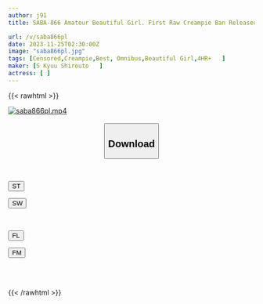 ```yaml
---
author: j91
title: SABA-866 Amateur Beautiful Girl. First Raw Creampie Ban Released BEST. ``It's Hot Inside And It Feels So Good ~ I'm Cumming ~ I'm Cumming ~'' Great Climax Covered In Sweat, Great Screaming Sex. 20 Carefully Selected Beautiful Girls Show Off Their Intense Orgasms With Zero-distance Ejaculation That Hits Directly At The Cervix!

url: /v/saba866pl
date: 2023-11-25T02:30:00Z
image: "saba866pl.jpg"
tags: [Censored,Creampie,Best, Omnibus,Beautiful Girl,4HR+	 ]
maker: [S Kyuu Shirouto   ]
actress: [ ]
---
```



{{< rawhtml >}}

<div class="video" data-videoid="RQrJL6yv6zhddzp">
    <a href="javascript:;">
        <img src="/v/saba866pl/saba866pl.jpg" width="WIDTH" height="HEIGHT" alt="saba866pl.mp4" loading="lazy">
    </a>
</div>

<script type="text/javascript" src="https://j91.asia/asset/on-demand-st.js"></script>

<br>
  <link rel="stylesheet" href="https://j91.asia/asset/bs5.css">
  
  <center>
  <button class="btn btn-primary" type="button" data-bs-toggle="collapse" data-bs-target=".multi-collapse" aria-expanded="false" aria-controls="multiCollapseExample1 multiCollapseExample2"><h2>Download</h2></button></center>
</p>
<div class="row">
  <div class="col">
    <div class="collapse multi-collapse" id="multiCollapseExample1">
      <div class="card card-body">
	      	      <br>
<div class="buttons">  
<p><a href="https://streamtape.to/v/RQrJL6yv6zhddzp" target="_blank"><button class="btn-hover color-3"><i class="fa fa-download"></i> ST</button></a></p>
<p><a href="https://flaswish.com/e7fxss5wlr3x" target="_blank"><button class="btn-hover color-2"><i class="fa fa-download"></i> SW</button></a></p></div>
    </div>
  </div>
</div>
  <div class="col">
    <div class="collapse multi-collapse" id="multiCollapseExample2">
      <div class="card card-body">
	      <br>
<div class="buttons">
<p><a href="javascript:;" target="_blank"><button class="btn-hover color-9"><i class="fa fa-download"></i> FL</button></a></p>
<p><a href="https://filemoon.sx/d/ef6tcoe3lil2" target="_blank"><button class="btn-hover color-8"><i class="fa fa-download"></i> FM</button></a></p></div>
<br><br>
      </div>
    </div>
  </div>
</div>

{{< /rawhtml >}}
